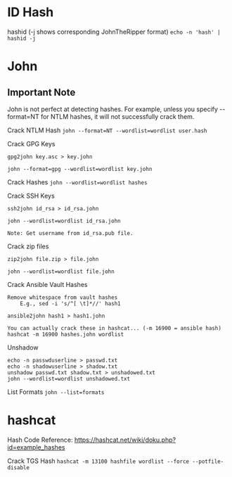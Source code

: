 # ID Hash

hashid (-j shows corresponding JohnTheRipper format)
`echo -n 'hash' | hashid -j`

# John

## Important Note
John is not perfect at detecting hashes. For example, unless you specify --format=NT for NTLM hashes, it will not successfully crack them.

Crack NTLM Hash
`john --format=NT --wordlist=wordlist user.hash`

Crack GPG Keys
```
gpg2john key.asc > key.john

john --format=gpg --wordlist=wordlist key.john
```

Crack Hashes
`john --wordlist=wordlist hashes`

Crack SSH Keys
```
ssh2john id_rsa > id_rsa.john

john --wordlist=wordlist id_rsa.john

Note: Get username from id_rsa.pub file.
```

Crack zip files
```
zip2john file.zip > file.john

john --wordlist=wordlist file.john
```

Crack Ansible Vault Hashes
```
Remove whitespace from vault hashes
	E.g., sed -i 's/^[ \t]*//' hash1

ansible2john hash1 > hash1.john

You can actually crack these in hashcat... (-m 16900 = ansible hash)
hashcat -m 16900 hashes.john wordlist
```

Unshadow
```
echo -n passwduserline > passwd.txt
echo -n shadowuserline > shadow.txt
unshadow passwd.txt shadow.txt > unshadowed.txt
john --wordlist=wordlist unshadowed.txt
```

List Formats
`john --list=formats`

# hashcat

Hash Code Reference:
https://hashcat.net/wiki/doku.php?id=example_hashes

Crack TGS Hash
`hashcat -m 13100 hashfile wordlist --force --potfile-disable`
